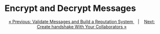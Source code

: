 # Encrypt and Decrypt Messages

<!-- 
This would need a handshake (see next section)

Refer to FHE for the future? -->

<p align="center">
<a href="validation.md">&laquo; Previous: Validate Messages and Build a Reputation System
 </a> &nbsp;&nbsp;&nbsp;|&nbsp;&nbsp;&nbsp; <a href="handshakes.md">Next: Create handshake With Your Collaborators &raquo;</a>
</p>